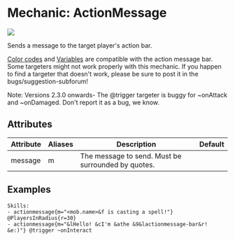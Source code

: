 Mechanic: ActionMessage
=======================

![](http://fs5.directupload.net/images/160306/zswobuo8.jpg)

Sends a message to the target player's action bar.

[Color codes](/databases/misc/colorcodes) and
[Variables](/skills/stringvariables) are compatible with the action
message bar. Some targeters might not work properly with this mechanic.
If you happen to find a targeter that doesn't work, please be sure to
post it in the bugs/suggestion-subforum!

Note: Versions 2.3.0 onwards- The @trigger targeter is buggy for
~onAttack and ~onDamaged. Don't report it as a bug, we know.

Attributes
----------

| Attribute | Aliases | Description                                        | Default |
|-----------|---------|----------------------------------------------------|---------|
| message   | m       | The message to send. Must be surrounded by quotes. |         |

Examples
--------

    Skills:
    - actionmessage{m="<mob.name>&f is casting a spell!"} @PlayersInRadius{r=30}
    - actionmessage{m="&lHello! &cI'm &athe &9&lactionmessage-bar&r! &e:)"} @trigger ~onInteract

